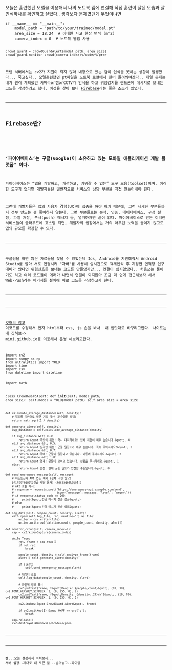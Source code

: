 <p>오늘은 훈련했던 모델을 이용해서 나의 노트북 캠에 연결해 직접 훈련이 잘된 모습과 잘 인식하나를 확인하고 싶었다.. 생각보다 문제였던게 무엇이냐면</p>
<pre><code class="language-py">if __name__ == &quot;__main__&quot;:
    model_path = &quot;path/to/your/trained/model.pt&quot;
    area_size = 18.24  # 이태원 사고 현장 면적 (m^2)
    camera_index = 0  # 노트북 웹캠 사용

    crowd_guard = CrowdGuardAlert(model_path, area_size)
    crowd_guard.monitor_crowd(camera_index)</code></pre>
<p>코렙 서버에서는 cv2가 지원이 되지 않아 내장으로 있는 캠이 인식을 못하는 상황이 발생했다... 죽고싶다.. 모델훈련했던 pt파일을 노트북 로컬에서 한버 돌려봐야겠다.. 제일 문제는 내가 원래 계획했던 카메라or캠orCCTV가 인식을 하고 위험감지를 핸드폰에 메시지로 보내는 코드를 작성하려고 했다. 이것을 찾아 보니 <a href="https://firebase.google.com/?hl=ko">Firebase</a>라는 좋은 소스가 있었다. </p>
<hr />
<h2 id="firebase란">Firebase란?</h2>
<p><img alt="" src="https://velog.velcdn.com/images/mi_nini/post/32b4f985-084a-49c0-a924-a72455856954/image.png" /></p>
<h3 id="파이어베이스는-구글google이-소유하고-있는-모바일-애플리케이션-개발-플랫폼-이다">‘파이어베이스’는 구글(Google)이 소유하고 있는 모바일 애플리케이션 개발 플랫폼&quot; 이다.</h3>
<p>파이어베이스는 “앱을 개발하고, 개선하고, 키워갈 수 있는” 도구 모음(toolset)이며, 이러한 도구가 없다면 개발자들은 일반적으로 서비스의 상당 부분을 직접 만들어내야 한다. </p>
<p>그런데 개발자들은 앱의 사용자 경험(UX)에 집중을 해야 하기 때문에, 그런 세세한 부분들까지 전부 만드는 걸 좋아하지 않는다. 그런 부분들로는 분석, 인증, 데이터베이스, 구성 설정, 파일 저장, 푸시(push) 메시지 등, 열거하자면 끝이 없다. 파이어베이스로 만든 이러한 서비스들이 클라우드에 호스팅 되면, 개발자의 입장에서는 거의 아무런 노력을 들이지 않고도 앱의 규모를 확장할 수 있다.</p>
<hr />
<p>구글링을 하면 많은 자료들을 찾을 수 있었는데 Ios, Android를 지원해줘서 Android Studio를 깔아 서로 연결시켜 &quot;자바&quot;를 사용해 실시간으로 객체인식 후 지정한 면적당 인구대비가 많다면 위험신호를 보내는 코드를 만들었지만... 연결이 쉽지않았다.. 처음쓰는 툴이기도 하고 여러 코드들이 에러가 나면서 연결이 되지않아 조금 더 쉽게 접근해보자 해서 Web-Push라는 패키지를 설치해 따로 코드를 작성하고자 한다.</p>
<hr />
<hr />
<p><a href="https://github.com/BcKmini/OPENSWCompetition/tree/Code/Github_Reference">깃허브 참고</a>
이코드를 수정해서 만져 html부터 css, js 손을 봐서  내 입맛대로 바꾸려고한다. 사이트는 내 깃허브-&gt;
mini.github.io를 이용해서 운영 해보려고한다.</p>
<pre><code class="language-py">import cv2
import numpy as np
from ultralytics import YOLO
import time
import csv
from datetime import datetime

import math

class CrowdGuardAlert:
    def __init__(self, model_path, area_size):
        self.model = YOLO(model_path)
        self.area_size = area_size

    def calculate_average_distance(self, density):
        # 밀도를 기반으로 평균 거리 계산 (단순화된 모델)
        return math.sqrt(1 / density)

    def generate_alert(self, density):
        avg_distance = self.calculate_average_distance(density)

        if avg_distance &lt; 0.3:
            return &quot;극도의 위험! 즉시 대피하세요! 압사 위험이 매우 높습니다.&quot;, 4
        elif avg_distance &lt; 0.5:
            return &quot;심각한 위험! 군중 밀집도가 매우 높습니다. 즉시 주의하세요!&quot;, 3
        elif avg_distance &lt; 0.7:
            return &quot;주의! 군중이 밀집되고 있습니다. 이동에 주의하세요.&quot;, 2
        elif avg_distance &lt; 1.0:
            return &quot;경계! 군중이 모이고 있습니다. 상황을 주시하세요.&quot;, 1
        else:
            return &quot;안전: 현재 군중 밀도가 안전한 수준입니다.&quot;, 0

    def send_emergency_message(self, message):
        # 이동통신사 API 연동 예시 (실제 구현 필요)
        print(f&quot;긴급 재난 문자: {message}&quot;)
        # API 호출 예시:
        # response = requests.post('https://emergency-api.example.com/send',
        #                          json={'message': message, 'level': 'urgent'})
        # if response.status_code == 200:
        #     print(&quot;긴급 메시지 전송 성공&quot;)
        # else:
        #     print(&quot;긴급 메시지 전송 실패&quot;)

    def log_data(self, people_count, density, alert):
        with open(self.log_file, 'a', newline='') as file:
            writer = csv.writer(file)
            writer.writerow([datetime.now(), people_count, density, alert])

    def monitor_crowd(self, camera_index=0):
        cap = cv2.VideoCapture(camera_index)

        while True:
            ret, frame = cap.read()
            if not ret:
                break

            people_count, density = self.analyze_frame(frame)
            alert = self.generate_alert(density)

            if alert:
                self.send_emergency_message(alert)

            # 데이터 로깅
            self.log_data(people_count, density, alert)

            # 화면에 정보 표시
            cv2.putText(frame, f&quot;People: {people_count}&quot;, (10, 30), cv2.FONT_HERSHEY_SIMPLEX, 1, (0, 255, 0), 2)
            cv2.putText(frame, f&quot;Density: {density:.2f}/m^2&quot;, (10, 70), cv2.FONT_HERSHEY_SIMPLEX, 1, (0, 255, 0), 2)

            cv2.imshow(&quot;CrowdGuard Alert&quot;, frame)

            if cv2.waitKey(1) &amp; 0xFF == ord('q'):
                break

        cap.release()
        cv2.destroyAllWindows()</code></pre>
<hr />
<hr />
<p>캠...오늘 설정까지 마쳐보자...
서버 설정..제대로 내 토큰 잘 ..남겨놓고..파이팅</p>